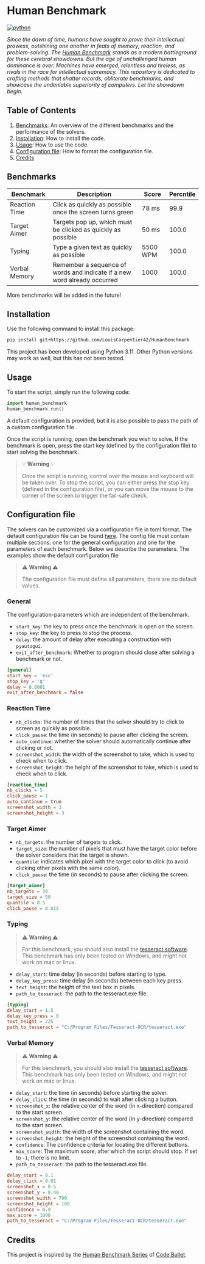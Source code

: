 # Human Benchmark

[![python](https://img.shields.io/badge/Python-3.11-3776AB.svg?style=flat&logo=python&logoColor=white)](https://www.python.org)

*Since the dawn of time, humans have sought to prove their intellectual
prowess, outshining one another in feats of memory, reaction, and 
problem-solving. The [Human Benchmark](https://humanbenchmark.com/)
stands as a modern battleground for these cerebral showdowns. But 
the age of unchallenged human dominance is over. Machines have emerged, 
relentless and tireless, as rivals in the race for intellectual 
supremacy. This repository is dedicated to crafting methods that 
shatter records, obliterate benchmarks, and showcase the undeniable 
superiority of computers. Let the showdown begin.*

## Table of Contents
1. [Benchmarks](#benchmarks): An overview of the different benchmarks and the performance of the solvers.
2. [Installation](#installation): How to install the code. 
3. [Usage](#usage): How to use the code.
4. [Configuration file](#configuration-file): How to format the configuration file.
5. [Credits](#credits)

## Benchmarks

| Benchmark     | Description                                                              | Score    | Percntile |
|---------------|--------------------------------------------------------------------------|----------|-----------|
| Reaction Time | Click as quickly as possible once the screen turns green                 | 78 ms    | 99.9      |
| Target Aimer  | Targets pop up, which must be clicked as quickly as possible             | 50 ms    | 100.0     |
| Typing        | Type a given text as quickly as possible                                 | 5500 WPM | 100.0     |
| Verbal Memory | Remember a sequence of words and indicate if a new word already occurred | 1000     | 100.0     |

More benchmarks will be added in the future!

## Installation

Use the following command to install this package:
```bash
pip install git+https://github.com/LouisCarpentier42/HumanBenchmark
```
This project has been developed using Python 3.11. Other Python versions
may work as well, but this has not been tested. 

## Usage

To start the script, simply run the following code:
```python
import human_benchmark
human_benchmark.run()
```
A default configuration is provided, but it is also possible to pass the
path of a custom configuration file.

Once the script is running, open the benchmark you wish to solve. If the
benchmark is open, press the start key (defined by the configuration file)
to start solving the benchmark.

> :bulb: **Warning** :bulb: 
> 
> Once the script is running, control over the mouse and keyboard will be
> taken over. To stop the script, you can either press the stop key (defined
> in the configuration file), or you can move the mouse to the corner of
> the screen to trigger the fail-safe check.

## Configuration file

The solvers can be customized via a configuration file in toml format. The
default configuration file can be found [here](human_benchmark/assets/config.toml).
The config file must contain multiple sections: one for the general configuration
and one for the parameters of each benchmark. Below we describe the parameters.
The examples show the default configuration file

> :warning: **Warning** :warning: 
>
> The configuration file must define all parameters, there are no default values.

### General

The configuration-parameters which are independent of the benchmark.

- ``start_key``: the key to press once the benchmark is open on the screen.
- ``stop_key``: the key to press to stop the process.
- ``delay``: the amount of delay after executing a construction with ``pyautogui``.
- ``exit_after_benchmark``: Whether to program should close after solving a benchmark or not.  

```toml
[general]
start_key = 'esc'
stop_key = 'q'
delay = 0.0001
exit_after_benchmark = false
```

### Reaction Time

- ``nb_clicks``: the number of times that the solver should try to click to screen as quickly as possible.
- ``click_pause``: the time (in seconds) to pause after clicking the screen.
- ``auto_continue``: whether the solver should automatically continue after clicking or not.
- ``screenshot_width``: the width of the screenshot to take, which is used to check when to click.
- ``screenshot_height``: the height of the screenshot to take, which is used to check when to click.

```toml
[reaction_time]
nb_clicks = 5
click_pause = 1
auto_continue = true
screenshot_width = 3
screenshot_height = 3
```

### Target Aimer

- ``nb_targets``: the number of targets to click. 
- ``target_size``: the number of pixels that must have the target color before the solver considers that the target is shown.
- ``quantile``: indicates which pixel with the target color to click (to avoid clicking other pixels with the same color).
- ``click_pause``: the time (in seconds) to pause after clicking the screen. 

```toml
[target_aimer]
nb_targets = 30
target_size = 50
quantile = 0.5
click_pause = 0.015
```

### Typing

> :warning: **Warning** :warning: 
>
> For this benchmark, you should also install the [tesseract software](https://github.com/UB-Mannheim/tesseract/wiki). 
> This benchmark has only been tested on Windows, and might not work on
> mac or linux. 

- ``delay_start``: time delay (in seconds) before starting to type. 
- ``delay_key_press``: time delay (in seconds) between each key press.
- ``text_height``: the height of the text box in pixels. 
- ``path_to_tesseract``: the path to the tesseract.exe file. 

```toml
[typing]
delay_start = 1.5
delay_key_press = 0
text_height = 225
path_to_tesseract = "C:/Program Files/Tesseract-OCR/tesseract.exe"
```

### Verbal Memory

> :warning: **Warning** :warning: 
>
> For this benchmark, you should also install the [tesseract software](https://github.com/UB-Mannheim/tesseract/wiki). 
> This benchmark has only been tested on Windows, and might not work on
> mac or linux. 

- ``delay_start``: the time (in seconds) before starting the solver.
- ``delay_click``: the time (in seconds) to wait after clicking a button. 
- ``screenshot_x``: the relative center of the word (in x-direction) compared to the start screen.
- ``screenshot_y``: the relative center of the word (in y-direction) compared to the start screen.
- ``screenshot_width``: the width of the screenshot containing the word. 
- ``screenshot_height``: the height of the screenshot containing the word. 
- ``confidence``: The confidence criteria for locating the different buttons.
- ``max_score``: The maximum score, after which the script should stop. If set to ``-1``, there is no limit. 
- ``path_to_tesseract``: the path to the tesseract.exe file. 

```toml
delay_start = 0.1
delay_click = 0.01
screenshot_x = 0.5
screenshot_y = 0.48
screenshot_width = 700
screenshot_height = 100
confidence = 0.9
max_score = 1000
path_to_tesseract = "C:/Program Files/Tesseract-OCR/tesseract.exe"
```

## Credits

This project is inspired by the [Human Benchmark Series](https://www.youtube.com/@codebulletsdayoff582)
of [Code Bullet](https://www.youtube.com/@CodeBullet).
